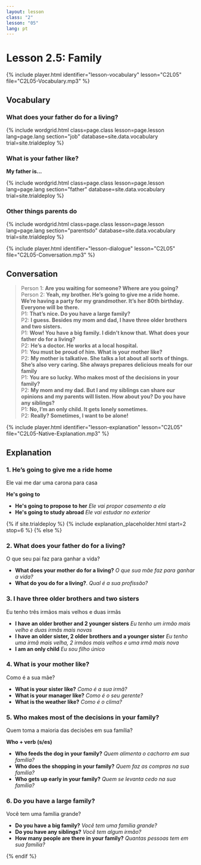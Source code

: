 ```yaml
---
layout: lesson
class: "2"
lesson: "05"
lang: pt
---
```


# Lesson 2.5: Family

{% include player.html identifier="lesson-vocabulary" lesson="C2L05" file="C2L05-Vocabulary.mp3" %}





## Vocabulary

### What does your father do for a living?


{% include wordgrid.html 
		class=page.class 
		lesson=page.lesson 
		lang=page.lang
		section="job"
		database=site.data.vocabulary 
		trial=site.trialdeploy %}



### What is your father like?

**My father is...**

{% include wordgrid.html 
		class=page.class 
		lesson=page.lesson 
		lang=page.lang
		section="father"
		database=site.data.vocabulary 
		trial=site.trialdeploy %}


### Other things parents do

{% include wordgrid.html 
		class=page.class 
		lesson=page.lesson 
		lang=page.lang
		section="parentsdo"
		database=site.data.vocabulary 
		trial=site.trialdeploy %}



{% include player.html identifier="lesson-dialogue" lesson="C2L05" file="C2L05-Conversation.mp3" %}
## Conversation



> Person 1: **Are you waiting for someone? Where are you going?**  
> Person 2: **Yeah, my brother. He’s going to give me a ride home. We’re having a party for my grandmother. It’s her 80th birthday. Everyone will be there.**  
> P1: **That’s nice. Do you have a large family?**  
> P2: **I guess. Besides my mom and dad, I have three older brothers and two sisters.**  
> P1: **Wow! You have a big family. I didn’t know that. What does your father do for a living?**  
> P2: **He’s a doctor. He works at a local hospital.**  
> P1: **You must be proud of him. What is your mother like?**  
> P2: **My mother is talkative. She talks a lot about all sorts of things. She’s also very caring. She always prepares delicious meals for our family**  
> P1: **You are so lucky. Who makes most of the decisions in your family?**  
> P2: **My mom and my dad. But I and my siblings can share our opinions and my parents will listen. How about you? Do you have any siblings?**  
> P1: **No, I’m an only child. It gets lonely sometimes.**  
> P2: **Really? Sometimes, I want to be alone!**  


{% include player.html identifier="lesson-explanation" lesson="C2L05" file="C2L05-Native-Explanation.mp3" %}
## Explanation

### 1. He’s going to give me a ride home

Ele vai me dar uma carona para casa

**He's going to**

- **He's going to propose to her** *Ele vai propor casemento a ela*
- **He's going to study abroad** *Ele vai estudar no exterior*

{% if site.trialdeploy %}
	{% include explanation_placeholder.html start=2 stop=6 %}
	{% else %}





### 2. What does your father do for a living?

O que seu pai faz para ganhar a vida?

- **What does your mother do for a living?** *O que sua mãe faz para ganhar a vida?*
- **What do you do for a living?**. *Qual é a sua profissão?*

### 3. I have three older brothers and two sisters

Eu tenho três irmãos mais velhos e duas irmãs

- **I have an older brother and 2 younger sisters** *Eu tenho um irmão mais velho e duas irmãs mais novas*
- **I have an older sister, 2 older brothers and a younger sister** *Eu tenho uma irmã mais velha, 2 irmãos mais velhos e uma irmã mais nova*
- **I am an only child** *Eu sou filho único*


### 4.  What is your mother like?

Como é a sua mãe?

 - **What is your sister like?** *Como é a sua irmã?*
 - **What is your manager like?** *Como é o seu gerente?*
 - **What is the weather like?** *Como é o clima?*

### 5.  Who makes most of the decisions in your family?

Quem toma a maioria das decisões em sua família?

**Who + verb (s/es)**

- **Who feeds the dog in your family?** *Quem alimenta o cachorro em sua família?*
- **Who does the shopping in your family?** *Quem faz as compras na sua família?*
- **Who gets up early in your family?** *Quem se levanta cedo na sua família?*

### 6.  Do you have a large family?

Você tem uma família grande?

- **Do you have a big family?** *Você tem uma família grande?*
- **Do you have any siblings?** *Você tem algum irmão?*
- **How many people are there in your family?** *Quantas pessoas tem em sua família?*

{% endif %}